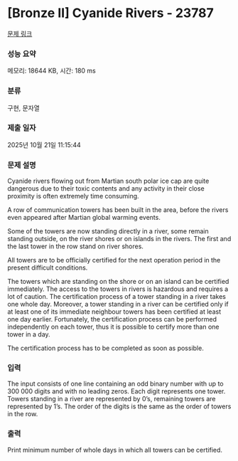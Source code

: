 # [Bronze II] Cyanide Rivers - 23787 

[문제 링크](https://www.acmicpc.net/problem/23787) 

### 성능 요약

메모리: 18644 KB, 시간: 180 ms

### 분류

구현, 문자열

### 제출 일자

2025년 10월 21일 11:15:44

### 문제 설명

<p>Cyanide rivers flowing out from Martian south polar ice cap are quite dangerous due to their toxic contents and any activity in their close proximity is often extremely time consuming.</p>

<p>A row of communication towers has been built in the area, before the rivers even appeared after Martian global warming events.</p>

<p>Some of the towers are now standing directly in a river, some remain standing outside, on the river shores or on islands in the rivers. The first and the last tower in the row stand on river shores.</p>

<p>All towers are to be officially certified for the next operation period in the present difficult conditions.</p>

<p>The towers which are standing on the shore or on an island can be certified immediately. The access to the towers in rivers is hazardous and requires a lot of caution. The certification process of a tower standing in a river takes one whole day. Moreover, a tower standing in a river can be certified only if at least one of its immediate neighbour towers has been certified at least one day earlier. Fortunately, the certification process can be performed independently on each tower, thus it is possible to certify more than one tower in a day.</p>

<p>The certification process has to be completed as soon as possible.</p>

### 입력 

 <p>The input consists of one line containing an odd binary number with up to 300 000 digits and with no leading zeros. Each digit represents one tower. Towers standing in a river are represented by 0’s, remaining towers are represented by 1’s. The order of the digits is the same as the order of towers in the row.</p>

### 출력 

 <p>Print minimum number of whole days in which all towers can be certified.</p>

